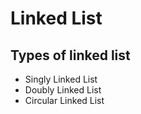 # Linked List

## Types of linked list
- Singly Linked List
- Doubly Linked List
- Circular Linked List